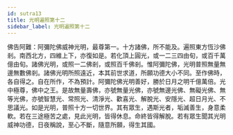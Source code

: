 ```yaml
---
id: sutra13
title: 光明遍照第十二
sidebar_label: 光明遍照第十二
---
```


佛告阿難：阿彌陀佛威神光明，最尊第一。十方諸佛，所不能及。遍照東方恆沙佛剎。南西北方，四維上下，亦復如是。若化頂上圓光，或一二三四由旬，或百千萬億由旬。諸佛光明，或照一二佛剎，或照百千佛剎。惟阿彌陀佛，光明普照無量無邊無數佛剎。諸佛光明所照遠近，本其前世求道，所願功德大小不同。至作佛時，各自得之。自在所作，不為預計。阿彌陀佛光明善好，勝於日月之明千億萬倍。光中極尊，佛中之王。是故無量壽佛，亦號無量光佛，亦號無邊光佛、無礙光佛、無等光佛，亦號智慧光、常照光、清淨光、歡喜光、解脫光、安隱光、超日月光、不思議光。如是光明，普照十方一切世界。其有眾生，遇斯光者，垢滅善生，身意柔軟。若在三途極苦之處，見此光明，皆得休息。命終皆得解脫。若有眾生聞其光明威神功德，日夜稱說，至心不斷，隨意所願，得生其國。